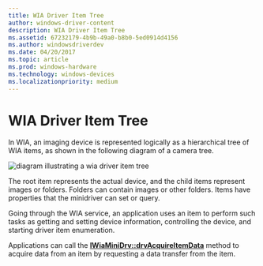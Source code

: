 ```yaml
---
title: WIA Driver Item Tree
author: windows-driver-content
description: WIA Driver Item Tree
ms.assetid: 67232179-4b9b-49a0-b8b0-5ed0914d4156
ms.author: windowsdriverdev
ms.date: 04/20/2017
ms.topic: article
ms.prod: windows-hardware
ms.technology: windows-devices
ms.localizationpriority: medium
---
```


# WIA Driver Item Tree





In WIA, an imaging device is represented logically as a hierarchical tree of WIA items, as shown in the following diagram of a camera tree.

![diagram illustrating a wia driver item tree](images/art-2.png)

The root item represents the actual device, and the child items represent images or folders. Folders can contain images or other folders. Items have properties that the minidriver can set or query.

Going through the WIA service, an application uses an item to perform such tasks as getting and setting device information, controlling the device, and starting driver item enumeration.

Applications can call the [**IWiaMiniDrv::drvAcquireItemData**](https://msdn.microsoft.com/library/windows/hardware/ff543956) method to acquire data from an item by requesting a data transfer from the item.

 

 





